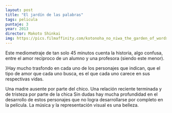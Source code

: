 ```yaml
---
layout: post
title: "El jardín de las palabras"
tags: pelicula
puntaje: 3
year: 2013
director: Makoto Shinkai
img: https://pics.filmaffinity.com/kotonoha_no_niwa_the_garden_of_words-219051308-large.jpg
---
```


Este mediometraje de tan solo 45 minutos cuenta la historia, algo confusa, entre el amor recíproco de un alumno y una profesora (siendo este menor).

}Hay mucho trasfondo en cada uno de los personajes que indican, que el tipo de amor que cada uno busca, es el que cada uno carece en sus respectivas vidas.

Una madre ausente por parte del chico. Una relación reciente terminada y de tristeza por parte de la chica  Sin dudas hay mucha profundidad en el desarrollo de estos  personajes que no logra desarrollarse por completo en la película. La música y la representación visual es una belleza.


